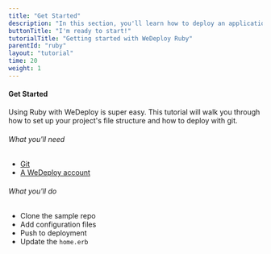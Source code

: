```yaml
---
title: "Get Started"
description: "In this section, you'll learn how to deploy an application using WeDeploy Ruby."
buttonTitle: "I'm ready to start!"
tutorialTitle: "Getting started with WeDeploy Ruby"
parentId: "ruby"
layout: "tutorial"
time: 20
weight: 1
---
```


#### Get Started

Using Ruby with WeDeploy is super easy. This tutorial will walk you through how to set up your project's file structure and how to deploy with git.

###### What you'll need

<ul class="checklist">
	<li><a href="https://git-scm.com/downloads" target="_blank">Git</a></li>
	<li><a href="http://dashboard.wedeploy.com/signup" target="_blank">A WeDeploy account</a></li>
</ul>

###### What you'll do

<ul class="checklist">
	<li>Clone the sample repo</li>
	<li>Add configuration files</li>
	<li>Push to deployment</li>
	<li>Update the&nbsp;<code>home.erb</code></li>
</ul>

